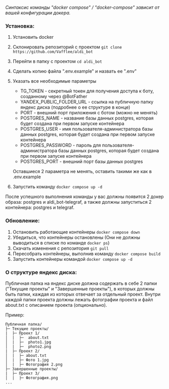 _Синтаксис команды "docker compose" / "docker-compose" зависит от вашей конфигурации докера._

### Установка:
1. Установить docker
2. Склонировать репозиторий с проектом ```git clone https://github.com/Vafflee/aldi_bot```
3. Перейти в папку с проектом ```cd aldi_bot```
4. Сделать копию файла ".env.example" и назвать ее ".env"
5. Указать все необходимые параметры
	- TG_TOKEN - секретный токен для получения доступа к боту, созданному через @BotFather
	- YANDEX_PUBLIC_FOLDER_URL - ссылка на публичную папку яндекс диска (подробнее о ее структуре в конце)
	- PORT - внешний порт приложения с ботом (можно не менять)
	- POSTGRES_NAME - название базы данных postgres, которая будет создана при первом запуске контейнера
	- POSTGRES_USER - имя пользователя-администратора базы данных postgres, которая будет создана при первом запуске контейнера
	- POSTGRES_PASSWORD - пароль для пользователя-администратора базы данных postgres, которая будет создана при первом запуске контейнера
	- POSTGRES_PORT - внешний порт базы данных postgres
	
	Оставшиеся 2 параметра не менять, оставить такими же как в .env.example

5. Запустить команду ```docker compose up -d```

После успешного выполнения команды у вас должны появится 2 докер образа: postgres и aldi_bot-telegraf, а также должны запуститься 2 контейнера: postgres и telegraf.

### Обновление:
1. Остановить работающие контейнеры ```docker compose down```
2. Убедиться, что контейнеры остановлены (Они не должны выводиться в списке по команде ```docker ps```)
3. Скачать изменения с репозитория ```git pull```
4. Пересобрать контейнеры, выполнив команду ```docker compose build```
5. Запустить контейнеры командой ```docker compose up -d```

### О структуре яндекс диска:
Публичная папка на яндекс диске должна содержать в себе 2 папки ("Текущие проекты" и "Завершенные проекты"), в которых должны быть папки, каждая из которых отвечает за отдельный проект. Внутри каждой папки проекта должны лежать фотографии проекта и файл about.txt с описанием проекта (опционально).

Пример:
```
Публичная папка/
├─ Текущие проекты/
|  ├─ Проект 1/
│  |  ├─  about.txt
│  |  ├─  photo1.jpg
│  |  ├─  photo2.png
|  ├─ Проект 2/
│  |  ├─ about.txt
│  |  ├─ Фото 1.jpg
│  |  ├─ Фотография 2.png
├─ Завершенные проекты/
|  ├─ Проект 3/
│  |  ├─ Фотография.png
...
```
